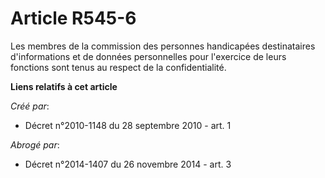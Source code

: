 # Article R545-6

Les membres de la commission des personnes handicapées destinataires d'informations et de données personnelles pour
l'exercice de leurs fonctions sont tenus au respect de la confidentialité.

**Liens relatifs à cet article**

_Créé par_:

  - Décret n°2010-1148 du 28 septembre 2010 - art. 1

_Abrogé par_:

  - Décret n°2014-1407 du 26 novembre 2014 - art. 3

